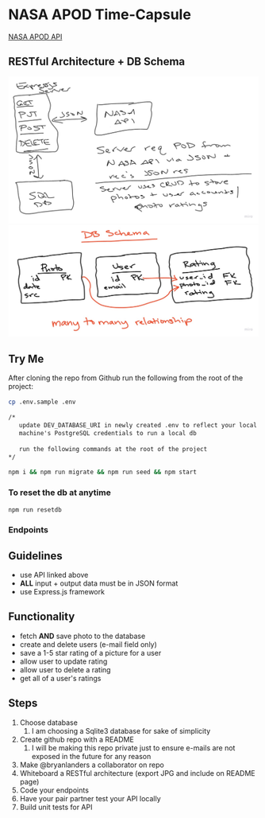 # NASA APOD Time-Capsule

[NASA APOD API](https://api.nasa.gov/index.html)

## RESTful Architecture + DB Schema

![](design/whiteboard.jpg)
![](design/db-schema.jpg)

## Try Me

After cloning the repo from Github run the following from the root of the project:

```bash
cp .env.sample .env
```

```es6
/* 
   update DEV_DATABASE_URI in newly created .env to reflect your local
   machine's PostgreSQL credentials to run a local db
   
   run the following commands at the root of the project
*/
```

```bash
npm i && npm run migrate && npm run seed && npm start
```

### To reset the db at anytime

```es6
npm run resetdb
```

### Endpoints

## Guidelines

- use API linked above
- **ALL** input + output data must be in JSON format
- use Express.js framework

## Functionality

- fetch **AND** save photo to the database
- create and delete users (e-mail field only)
- save a 1-5 star rating of a picture for a user
- allow user to update rating
- allow user to delete a rating
- get all of a user's ratings

## Steps

1. Choose database
    1. I am choosing a Sqlite3 database for sake of simplicity
2. Create github repo with a README
    1. I will be making this repo private just to ensure e-mails are not exposed in the future for any reason
3. Make @bryanlanders a collaborator on repo
4. Whiteboard a RESTful architecture (export JPG and include on README page)
5. Code your endpoints
6. Have your pair partner test your API locally
7. Build unit tests for API